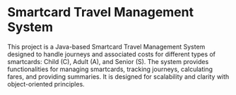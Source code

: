 # Smartcard Travel Management System
 This project is a Java-based Smartcard Travel Management System designed to handle journeys and associated costs for different types of smartcards: Child (C), Adult (A), and Senior (S). The system provides functionalities for managing smartcards, tracking journeys, calculating fares, and providing summaries. It is designed for scalability and clarity with object-oriented principles.
